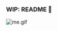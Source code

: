 ### WIP: README 👋
![me.gif](https://github.com/wingyeung0317/wingyeung0317/assets/121206892/28a4ce78-40e6-47d9-bd71-bf66fdac4dc9)

<!--
**wingyeung0317/wingyeung0317** is a ✨ _special_ ✨ repository because its `README.md` (this file) appears on your GitHub profile.

Here are some ideas to get you started:

- 🔭 I’m currently working on ...
- 🌱 I’m currently learning ...
- 👯 I’m looking to collaborate on ...
- 🤔 I’m looking for help with ...
- 💬 Ask me about ...
- 📫 How to reach me: ...
- 😄 Pronouns: ...
- ⚡ Fun fact: ...
-->

